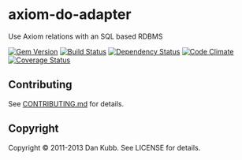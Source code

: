 axiom-do-adapter
================

Use Axiom relations with an SQL based RDBMS

[![Gem Version](https://badge.fury.io/rb/axiom-do-adapter.png)][gem]
[![Build Status](https://secure.travis-ci.org/dkubb/axiom-do-adapter.png?branch=master)][travis]
[![Dependency Status](https://gemnasium.com/dkubb/axiom-do-adapter.png)][gemnasium]
[![Code Climate](https://codeclimate.com/github/dkubb/axiom-do-adapter.png)][codeclimate]
[![Coverage Status](https://coveralls.io/repos/dkubb/axiom-do-adapter/badge.png?branch=master)][coveralls]

[gem]: https://rubygems.org/gems/axiom-do-adapter
[travis]: https://travis-ci.org/dkubb/axiom-do-adapter
[gemnasium]: https://gemnasium.com/dkubb/axiom-do-adapter
[codeclimate]: https://codeclimate.com/github/dkubb/axiom-do-adapter
[coveralls]: https://coveralls.io/r/dkubb/axiom-do-adapter

Contributing
------------

See [CONTRIBUTING.md](CONTRIBUTING.md) for details.

Copyright
---------

Copyright &copy; 2011-2013 Dan Kubb. See LICENSE for details.
